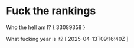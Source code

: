 # Fuck the rankings

Who the hell am I?
{ 33089358 }

What fucking year is it?
[ 2025-04-13T09:16:40Z ]
